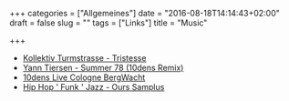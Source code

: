 +++
categories = ["Allgemeines"]
date = "2016-08-18T14:14:43+02:00"
draft = false
slug = ""
tags = ["Links"]
title = "Music"

+++

* [Kollektiv Turmstrasse - Tristesse](https://www.youtube.com/watch?v=kw1NCddhvJQ)
* [Yann Tiersen - Summer 78 (10dens Remix)](https://www.youtube.com/watch?v=_potPkTOjIk)
* [10dens Live Cologne BergWacht](https://www.youtube.com/watch?v=O9xv2_vPpeE)
* [Hip Hop ' Funk ' Jazz - Ours Samplus ](https://www.youtube.com/watch?v=9ka5bgHnHyg)

